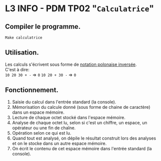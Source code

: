 # L3 INFO - PDM TP02 "`Calculatrice`"


## Compiler le programme.
`Make calculatrice`


## Utilisation.
Les calculs s'écrivent sous forme de [notation polonaise inversée](https://fr.wikipedia.org/wiki/Notation_polonaise_inverse).  
C'est à dire:  
`10 20 30 + -` => `0`
`10 20 + 30 -` => `0`

## Fonctionnement.
1. Saisie du calcul dans l'entrée standard (la console).
2. Mémorisation du calcule donné (sous forme de chaine de caractère) dans un espace mémoire.
3. Lecture de chaque octet stocké dans l'espace mémoire.
4. Analyse de chaque octet lu, selon si c'est un chiffre, un espace, un opérateur ou une fin de chaîne.
5. Opération selon ce qui est lu.
6. Quand tout est analysé, on dépile le résultat construit lors des analyses et on le stocke dans un autre espace mémoire.
7. On écrit le contenu de cet espace mémoire dans l'entrée standard (la console).
